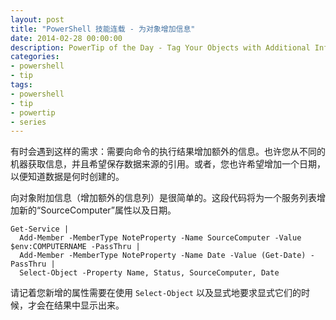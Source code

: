 ```yaml
---
layout: post
title: "PowerShell 技能连载 - 为对象增加信息"
date: 2014-02-28 00:00:00
description: PowerTip of the Day - Tag Your Objects with Additional Information
categories:
- powershell
- tip
tags:
- powershell
- tip
- powertip
- series
---
```

有时会遇到这样的需求：需要向命令的执行结果增加额外的信息。也许您从不同的机器获取信息，并且希望保存数据来源的引用。或者，您也许希望增加一个日期，以便知道数据是何时创建的。

向对象附加信息（增加额外的信息列）是很简单的。这段代码将为一个服务列表增加新的“SourceComputer”属性以及日期。

	Get-Service |
	  Add-Member -MemberType NoteProperty -Name SourceComputer -Value $env:COMPUTERNAME -PassThru |
	  Add-Member -MemberType NoteProperty -Name Date -Value (Get-Date) -PassThru |
	  Select-Object -Property Name, Status, SourceComputer, Date

请记着您新增的属性需要在使用 `Select-Object` 以及显式地要求显式它们的时候，才会在结果中显示出来。

<!--本文国际来源：[Tag Your Objects with Additional Information](http://community.idera.com/powershell/powertips/b/tips/posts/tag-your-objects-with-additional-information)-->
